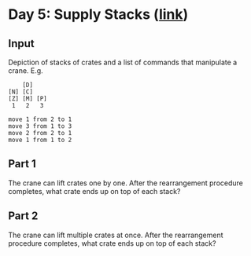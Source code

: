 # Day 5: Supply Stacks ([link](https://adventofcode.com/2022/day/5))

## Input
Depiction of stacks of crates and a list of commands that manipulate a crane. E.g.
```
    [D]    
[N] [C]    
[Z] [M] [P]
 1   2   3 

move 1 from 2 to 1
move 3 from 1 to 3
move 2 from 2 to 1
move 1 from 1 to 2
```

## Part 1
The crane can lift crates one by one. After the rearrangement procedure completes, what crate ends up on top of each stack?

## Part 2
The crane can lift multiple crates at once. After the rearrangement procedure completes, what crate ends up on top of each stack?
